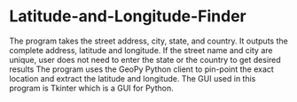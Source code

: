 # Latitude-and-Longitude-Finder
The program takes the street address, city, state, and country.  It outputs the complete address, latitude and longitude.
If the street name and city are unique, user does not need to enter the state or the country to get desired results
The program uses the GeoPy Python client to pin-point the exact location and extract the latitude and longitude.
The GUI used in this program is Tkinter which  is a GUI for Python.
